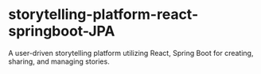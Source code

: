 # storytelling-platform-react-springboot-JPA
A user-driven storytelling platform utilizing React, Spring Boot for creating, sharing, and managing stories.
